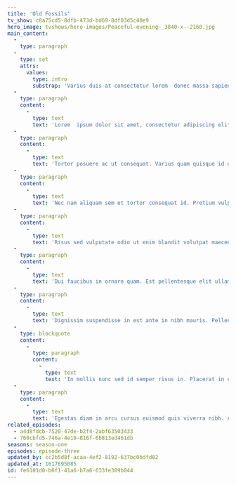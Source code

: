 ```yaml
---
title: 'Old Fossils'
tv_show: c8a75cd5-8dfb-473d-bd69-8df03d5c40e9
hero_image: tvshows/hero-images/Peaceful-evening-_3840-x--2160.jpg
main_content:
  -
    type: paragraph
  -
    type: set
    attrs:
      values:
        type: intro
        substrap: 'Varius duis at consectetur lorem  donec massa sapien faucibus. Sit amet purus gravida quis blandit.  Quisque egestas diam in arcu cursus euismod quis viverra.'
  -
    type: paragraph
    content:
      -
        type: text
        text: 'Lorem  ipsum dolor sit amet, consectetur adipiscing elit, sed do eiusmod  tempor incididunt ut labore et dolore magna aliqua. Nullam non nisi est  sit amet facilisis magna etiam. Dignissim sodales ut eu sem integer.  Pretium aenean pharetra magna ac placerat vestibulum lectus.  Pellentesque eu tincidunt tortor aliquam. Sed odio morbi quis commodo  odio aenean sed adipiscing. Lacinia at quis risus sed vulputate odio ut.  Tellus at urna condimentum mattis pellentesque. Massa eget egestas  purus viverra accumsan in nisl nisi scelerisque. Nunc scelerisque  viverra mauris in aliquam sem fringilla ut. Vitae aliquet nec  ullamcorper sit amet risus nullam eget. Lacus vel facilisis volutpat est  velit egestas dui. Amet volutpat consequat mauris nunc congue nisi  vitae suscipit. Habitant morbi tristique senectus et. Vitae congue eu  consequat ac felis donec et odio. Est velit egestas dui id ornare. Vitae  justo eget magna fermentum iaculis eu non diam.'
  -
    type: paragraph
    content:
      -
        type: text
        text: 'Tortor posuere ac ut consequat. Varius quam quisque id diam vel.  Malesuada bibendum arcu vitae elementum curabitur vitae. Laoreet non  curabitur gravida arcu. Cursus sit amet dictum sit. Massa ultricies mi  quis hendrerit dolor magna. Eget lorem dolor sed viverra ipsum nunc  aliquet. Tempus imperdiet nulla malesuada pellentesque elit eget gravida  cum sociis. Pulvinar etiam non quam lacus suspendisse. Elementum nibh  tellus molestie nunc. Ut ornare lectus sit amet est placerat. Faucibus  purus in massa tempor nec feugiat nisl pretium fusce. Leo a diam  sollicitudin tempor id eu nisl. Viverra orci sagittis eu volutpat odio. A  pellentesque sit amet porttitor eget dolor morbi non. At risus viverra  adipiscing at in tellus integer feugiat scelerisque. Odio facilisis  mauris sit amet massa. In hac habitasse platea dictumst vestibulum  rhoncus est.'
  -
    type: paragraph
    content:
      -
        type: text
        text: 'Nec nam aliquam sem et tortor consequat id. Pretium vulputate sapien  nec sagittis. Pharetra diam sit amet nisl. Parturient montes nascetur  ridiculus mus mauris vitae ultricies leo integer. Sapien et ligula  ullamcorper malesuada proin libero nunc. Ornare lectus sit amet est  placerat in egestas erat imperdiet. Cursus vitae congue mauris rhoncus.  At imperdiet dui accumsan sit amet nulla facilisi morbi. Non curabitur  gravida arcu ac tortor dignissim convallis aenean. Egestas fringilla  phasellus faucibus scelerisque eleifend donec pretium. Netus et  malesuada fames ac. Egestas sed sed risus pretium quam. Tellus integer  feugiat scelerisque varius. Accumsan tortor posuere ac ut consequat  semper viverra nam.'
  -
    type: paragraph
    content:
      -
        type: text
        text: 'Risus sed vulputate odio ut enim blandit volutpat maecenas. Arcu  vitae elementum curabitur vitae nunc sed velit dignissim sodales. Amet  nisl suscipit adipiscing bibendum est ultricies. Pellentesque habitant  morbi tristique senectus. Pellentesque adipiscing commodo elit at  imperdiet dui. Enim nulla aliquet porttitor lacus luctus accumsan. Amet  volutpat consequat mauris nunc congue. Duis tristique sollicitudin nibh  sit amet commodo nulla. Enim eu turpis egestas pretium aenean pharetra  magna. Varius duis at consectetur lorem. Massa sed elementum tempus  egestas sed sed risus.'
  -
    type: paragraph
    content:
      -
        type: text
        text: 'Dui faucibus in ornare quam. Est pellentesque elit ullamcorper  dignissim cras tincidunt lobortis feugiat. Sed sed risus pretium quam.  Sem integer vitae justo eget magna fermentum iaculis. Lectus urna duis  convallis convallis tellus. Odio facilisis mauris sit amet. Rhoncus urna  neque viverra justo nec ultrices dui. Id neque aliquam vestibulum morbi  blandit cursus risus at ultrices. '
  -
    type: paragraph
    content:
      -
        type: text
        text: 'Dignissim suspendisse in est ante in nibh mauris. Pellentesque  dignissim enim sit amet venenatis urna cursus eget nunc. Aliquam etiam  erat velit scelerisque in. Augue ut lectus arcu bibendum at varius. Sit  amet consectetur adipiscing elit duis tristique. Gravida rutrum quisque  non tellus orci. Aliquam malesuada bibendum arcu vitae elementum  curabitur vitae. Risus ultricies tristique nulla aliquet. Blandit  volutpat maecenas volutpat blandit aliquam. Massa sed elementum tempus  egestas.'
  -
    type: blockquote
    content:
      -
        type: paragraph
        content:
          -
            type: text
            text: 'In mollis nunc sed id semper risus in. Placerat in egestas erat  imperdiet sed euismod nisi. Euismod in pellentesque massa placerat duis  ultricies lacus. Sem nulla pharetra diam sit amet nisl suscipit  adipiscing. Id venenatis a condimentum vitae sapien pellentesque  habitant. '
  -
    type: paragraph
    content:
      -
        type: text
        text: 'Egestas diam in arcu cursus euismod quis viverra nibh. Aliquam  id diam maecenas ultricies mi eget. Ullamcorper sit amet risus nullam.  Commodo elit at imperdiet dui. Aliquet nec ullamcorper sit amet risus  nullam eget felis. Sapien nec sagittis aliquam malesuada bibendum arcu.'
related_episodes:
  - a4d8fdcb-7520-47de-b2f4-2abf63503433
  - 760cbfd5-746a-4e19-816f-6b813ed461db
seasons: season-one
episodes: episode-three
updated_by: cc2b5d8f-acaa-4ef2-8192-637bc0bdfd02
updated_at: 1617695085
id: fe6101d0-b6f1-41a6-b7a6-633fe309b044
---
```

